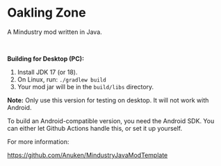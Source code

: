 # Oakling Zone

A Mindustry mod written in Java.

<br>

**Building for Desktop (PC):**

1. Install JDK 17 (or 18).
2. On Linux, run: `./gradlew build`
3. Your mod jar will be in the `build/libs` directory. 

**Note:** Only use this version for testing on desktop. It will not work with Android.

To build an Android-compatible version, you need the Android SDK. You can either let Github Actions handle this, or set it up yourself.

For more information:

https://github.com/Anuken/MindustryJavaModTemplate

<br>
